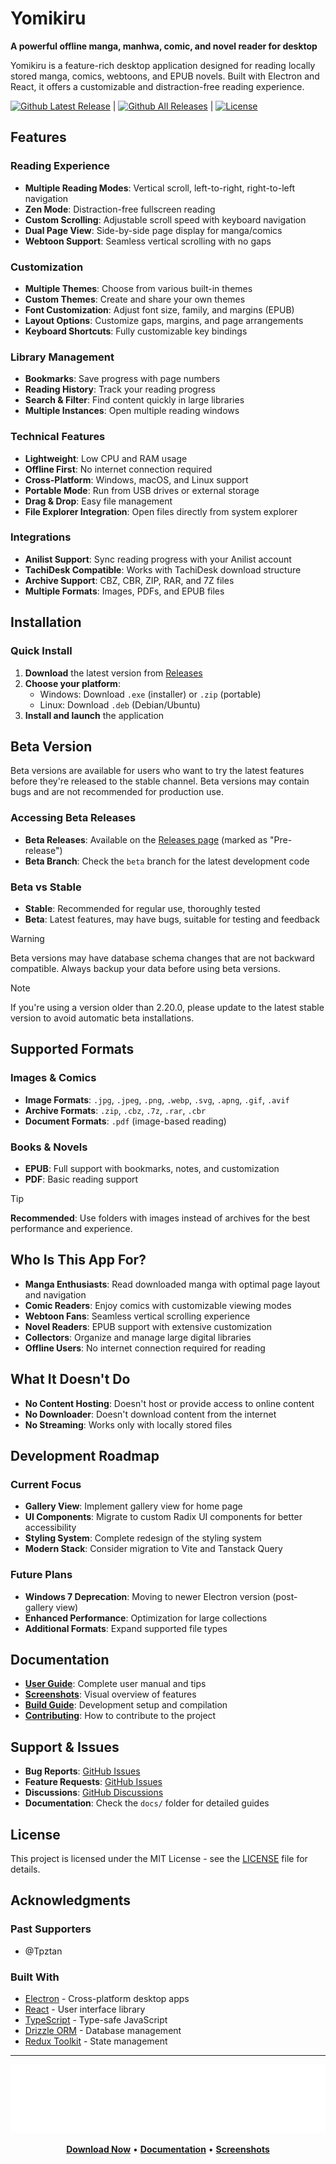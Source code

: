 # Yomikiru

**A powerful offline manga, manhwa, comic, and novel reader for desktop**

Yomikiru is a feature-rich desktop application designed for reading locally stored manga, comics, webtoons, and EPUB novels. Built with Electron and React, it offers a customizable and distraction-free reading experience.

[![Github Latest Release](https://img.shields.io/github/v/tag/mienaiyami/yomikiru?label=release&style=flat-square&logo=github)](https://github.com/mienaiyami/yomikiru/releases/latest) |
[![Github All Releases](https://img.shields.io/github/downloads/mienaiyami/yomikiru/total.svg?style=flat-square&logo=github)](https://github.com/mienaiyami/yomikiru/releases) |
[![License](https://img.shields.io/github/license/mienaiyami/yomikiru?style=flat-square)](LICENSE)

## Features

### Reading Experience

- **Multiple Reading Modes**: Vertical scroll, left-to-right, right-to-left navigation
- **Zen Mode**: Distraction-free fullscreen reading
- **Custom Scrolling**: Adjustable scroll speed with keyboard navigation
- **Dual Page View**: Side-by-side page display for manga/comics
- **Webtoon Support**: Seamless vertical scrolling with no gaps

### Customization

- **Multiple Themes**: Choose from various built-in themes
- **Custom Themes**: Create and share your own themes
- **Font Customization**: Adjust font size, family, and margins (EPUB)
- **Layout Options**: Customize gaps, margins, and page arrangements
- **Keyboard Shortcuts**: Fully customizable key bindings

### Library Management

- **Bookmarks**: Save progress with page numbers
- **Reading History**: Track your reading progress
- **Search & Filter**: Find content quickly in large libraries
- **Multiple Instances**: Open multiple reading windows

### Technical Features

- **Lightweight**: Low CPU and RAM usage
- **Offline First**: No internet connection required
- **Cross-Platform**: Windows, macOS, and Linux support
- **Portable Mode**: Run from USB drives or external storage
- **Drag & Drop**: Easy file management
- **File Explorer Integration**: Open files directly from system explorer

### Integrations

- **Anilist Support**: Sync reading progress with your Anilist account
- **TachiDesk Compatible**: Works with TachiDesk download structure
- **Archive Support**: CBZ, CBR, ZIP, RAR, and 7Z files
- **Multiple Formats**: Images, PDFs, and EPUB files

## Installation

### Quick Install

1. **Download** the latest version from [Releases](https://github.com/mienaiyami/yomikiru/releases/latest)
2. **Choose your platform**:
   - Windows: Download `.exe` (installer) or `.zip` (portable)
   - Linux: Download `.deb` (Debian/Ubuntu)
3. **Install and launch** the application

## Beta Version

Beta versions are available for users who want to try the latest features before they're released to the stable channel. Beta versions may contain bugs and are not recommended for production use.

### Accessing Beta Releases

- **Beta Releases**: Available on the [Releases page](https://github.com/mienaiyami/yomikiru/releases) (marked as "Pre-release")
- **Beta Branch**: Check the `beta` branch for the latest development code

### Beta vs Stable

- **Stable**: Recommended for regular use, thoroughly tested
- **Beta**: Latest features, may have bugs, suitable for testing and feedback

> [!WARNING]
> Beta versions may have database schema changes that are not backward compatible. Always backup your data before using beta versions.

> [!NOTE]
> If you're using a version older than 2.20.0, please update to the latest stable version to avoid automatic beta installations.

## Supported Formats

### Images & Comics

- **Image Formats**: `.jpg`, `.jpeg`, `.png`, `.webp`, `.svg`, `.apng`, `.gif`, `.avif`
- **Archive Formats**: `.zip`, `.cbz`, `.7z`, `.rar`, `.cbr`
- **Document Formats**: `.pdf` (image-based reading)

### Books & Novels

- **EPUB**: Full support with bookmarks, notes, and customization
- **PDF**: Basic reading support

> [!TIP]
> **Recommended**: Use folders with images instead of archives for the best performance and experience.

## Who Is This App For?

- **Manga Enthusiasts**: Read downloaded manga with optimal page layout and navigation
- **Comic Readers**: Enjoy comics with customizable viewing modes
- **Webtoon Fans**: Seamless vertical scrolling experience
- **Novel Readers**: EPUB support with extensive customization
- **Collectors**: Organize and manage large digital libraries
- **Offline Users**: No internet connection required for reading

## What It Doesn't Do

- **No Content Hosting**: Doesn't host or provide access to online content
- **No Downloader**: Doesn't download content from the internet
- **No Streaming**: Works only with locally stored files

## Development Roadmap

### Current Focus

- **Gallery View**: Implement gallery view for home page
- **UI Components**: Migrate to custom Radix UI components for better accessibility
- **Styling System**: Complete redesign of the styling system
- **Modern Stack**: Consider migration to Vite and Tanstack Query

### Future Plans

- **Windows 7 Deprecation**: Moving to newer Electron version (post-gallery view)
- **Enhanced Performance**: Optimization for large collections
- **Additional Formats**: Expand supported file types

## Documentation

- **[User Guide](docs/GUIDE.md)**: Complete user manual and tips
- **[Screenshots](docs/SCREENSHOTS.md)**: Visual overview of features
- **[Build Guide](docs/build.md)**: Development setup and compilation
- **[Contributing](docs/contribute.md)**: How to contribute to the project

## Support & Issues

- **Bug Reports**: [GitHub Issues](https://github.com/mienaiyami/yomikiru/issues)
- **Feature Requests**: [GitHub Issues](https://github.com/mienaiyami/yomikiru/issues)
- **Discussions**: [GitHub Discussions](https://github.com/mienaiyami/yomikiru/discussions)
- **Documentation**: Check the `docs/` folder for detailed guides

## License

This project is licensed under the MIT License - see the [LICENSE](LICENSE) file for details.

## Acknowledgments

### Past Supporters

- @Tpztan

### Built With

- [Electron](https://www.electronjs.org/) - Cross-platform desktop apps
- [React](https://reactjs.org/) - User interface library
- [TypeScript](https://www.typescriptlang.org/) - Type-safe JavaScript
- [Drizzle ORM](https://orm.drizzle.team/) - Database management
- [Redux Toolkit](https://redux-toolkit.js.org/) - State management

---

![info](https://github.com/mienaiyami/mienaiyami/blob/main/metrics.plugin.people.repository.svg)

<div align="center">

**[Download Now](https://github.com/mienaiyami/yomikiru/releases/latest)** • **[Documentation](docs/GUIDE.md)** • **[Screenshots](docs/SCREENSHOTS.md)**

</div>
